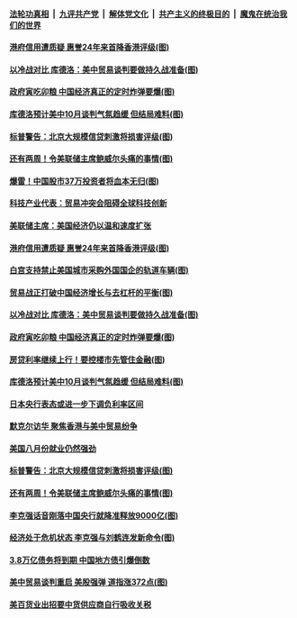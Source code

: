 ####  [法轮功真相](../../../../basic/blob/master/README.md?t=09072126) &nbsp;|&nbsp; [九评共产党](../../../../9ping.md/blob/master/README.md?t=09072126) &nbsp;|&nbsp; [解体党文化](../../../../jtdwh.md/blob/master/README.md?t=09072126)  &nbsp;|&nbsp; [共产主义的终极目的](../../../../gczydzjmd.md/blob/master/README.md?t=09072126) &nbsp;|&nbsp; [魔鬼在统治我们的世界](../../../../mgztzwmdsj.md/blob/master/README.md?t=09072126) 

#### [港府信用遭质疑 惠誉24年来首降香港评级(图)](../pages/p5/906522.md?t=09072126) 

#### [以冷战对比 库德洛：美中贸易谈判要做持久战准备(图)](../pages/p5/906490.md?t=09072126) 

#### [政府寅吃卯粮 中国经济真正的定时炸弹要爆(图)](../pages/p5/906463.md?t=09072126) 

#### [库德洛预计美中10月谈判气氛趋缓 但结局难料(图)](../pages/p5/906475.md?t=09072126) 

#### [标普警告：北京大规模信贷刺激将损害评级(图)](../pages/p5/906347.md?t=09072126) 

#### [还有两周！令美联储主席鲍威尔头痛的事情(图)](../pages/p5/906374.md?t=09072126) 

#### [爆雷！中国股市37万投资者将血本无归(图)](../pages/p5/906599.md?t=09072126) 

#### [科技产业代表：贸易冲突会阻碍全球科技创新](../pages/p5/906560.md?t=09072126) 

#### [美联储主席：美国经济仍以温和速度扩张](../pages/p5/906559.md?t=09072126) 

#### [港府信用遭质疑 惠誉24年来首降香港评级(图)](../pages/p5/906522.md?t=09072126) 

#### [白宫支持禁止美国城市采购外国国企的轨道车辆(图)](../pages/p5/906499.md?t=09072126) 

#### [贸易战正打破中国经济增长与去杠杆的平衡(图)](../pages/p5/906498.md?t=09072126) 

#### [以冷战对比 库德洛：美中贸易谈判要做持久战准备(图)](../pages/p5/906490.md?t=09072126) 

#### [政府寅吃卯粮 中国经济真正的定时炸弹要爆(图)](../pages/p5/906463.md?t=09072126) 

#### [房贷利率继续上行！要控楼市先管住金融(图)](../pages/p5/906462.md?t=09072126) 

#### [库德洛预计美中10月谈判气氛趋缓 但结局难料(图)](../pages/p5/906475.md?t=09072126) 

#### [日本央行表态或进一步下调负利率区间](../pages/p5/906464.md?t=09072126) 

#### [默克尔访华 聚焦香港与美中贸易纷争](../pages/p5/906433.md?t=09072126) 

#### [美国八月份就业仍然强劲](../pages/p5/906432.md?t=09072126) 

#### [标普警告：北京大规模信贷刺激将损害评级(图)](../pages/p5/906347.md?t=09072126) 

#### [还有两周！令美联储主席鲍威尔头痛的事情(图)](../pages/p5/906374.md?t=09072126) 

#### [李克强话音刚落中国央行就降准释放9000亿(图)](../pages/p5/906428.md?t=09072126) 

#### [经济处于危机状态 李克强与刘鹤连发新命令(图)](../pages/p5/906309.md?t=09072126) 

#### [3.8万亿债务将到期 中国地方债引爆倒数](../pages/p5/906364.md?t=09072126) 

#### [美中贸易谈判重启 美股强弹 道指涨372点(图)](../pages/p5/906363.md?t=09072126) 

#### [美百货业出招要中货供应商自行吸收关税](../pages/p5/906362.md?t=09072126) 

